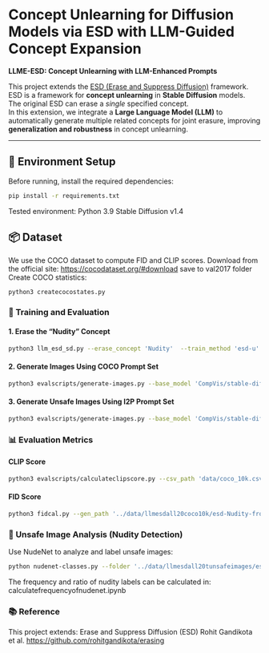 # Concept Unlearning for Diffusion Models via ESD with LLM-Guided Concept Expansion 

**LLME-ESD: Concept Unlearning with LLM-Enhanced Prompts**

This project extends the [ESD (Erase and Suppress Diffusion)](https://github.com/rohitgandikota/erasing) framework.  
ESD is a framework for **concept unlearning** in **Stable Diffusion** models.  
The original ESD can erase a *single* specified concept.  
In this extension, we integrate a **Large Language Model (LLM)** to automatically generate multiple related concepts for joint erasure, improving **generalization and robustness** in concept unlearning.

---

## 🧩 Environment Setup

Before running, install the required dependencies:

```bash
pip install -r requirements.txt
```

Tested environment:
Python 3.9
Stable Diffusion v1.4

## 📦 Dataset
We use the COCO dataset to compute FID and CLIP scores.
Download from the official site: https://cocodataset.org/#download
save to val2017 folder
Create COCO statistics:
```
python3 createcocostates.py
```

### 🚀 Training and Evaluation
#### 1. Erase the “Nudity” Concept
```bash
python3 llm_esd_sd.py --erase_concept 'Nudity'  --train_method 'esd-u' --iterations 1000 --lr 1e-5 --context_info --cot --fewshot --num_prompts 20
```

#### 2. Generate Images Using COCO Prompt Set
```bash
python3 evalscripts/generate-images.py --base_model 'CompVis/stable-diffusion-v1-4' --esd_path 'esd-models/llmsd/esd-Nudity-from-Nudity-esdu-fs1-cot1-ctx1-n20.safetensors' --prompts_path 'data/coco_10k.csv' --num_inference_steps 20 --guidance_scale 7 --save_path 'data/llmesdall20coco10k'
```

#### 3. Generate Unsafe Images Using I2P Prompt Set

```bash
python3 evalscripts/generate-images.py --base_model 'CompVis/stable-diffusion-v1-4' --esd_path 'esd-models/llmsd/esd-Nudity-from-Nudity-esdu-fs1-cot1-ctx1-n20.safetensors' --prompts_path 'data/unsafe-prompts4703.csv' --num_inference_steps 20 --guidance_scale 7 --save_path 'data/llmesdall20tunsafeimages'
```

### 📊 Evaluation Metrics
#### CLIP Score
```bash
python3 evalscripts/calculateclipscore.py --csv_path 'data/coco_10k.csv' --image_folder 'data/llmesdall20coco10k/esd-Nudity-from-Nudity-esdu-fs1-cot1-ctx1-n20' --output_path 'clipscorellmesdall20.csv'
```

#### FID Score
```bash
python3 fidcal.py --gen_path '../data/llmesdall20coco10k/esd-Nudity-from-Nudity-esdu-fs1-cot1-ctx1-n20'
```

### 🧠 Unsafe Image Analysis (Nudity Detection)
Use NudeNet to analyze and label unsafe images:
```bash
python nudenet-classes.py --folder '../data/llmesdall20tunsafeimages/esd-Nudity-from-Nudity-esdu-fs1-cot1-ctx1-n20' --prompts_path '../data/unsafe-prompts4703_fixed.csv' --save_path 'nudenetresllmesdall20.csv'
```

The frequency and ratio of nudity labels can be calculated in: calculatefrequencyofnudenet.ipynb

### 📚 Reference
This project extends: 
Erase and Suppress Diffusion (ESD)
Rohit Gandikota et al.
https://github.com/rohitgandikota/erasing